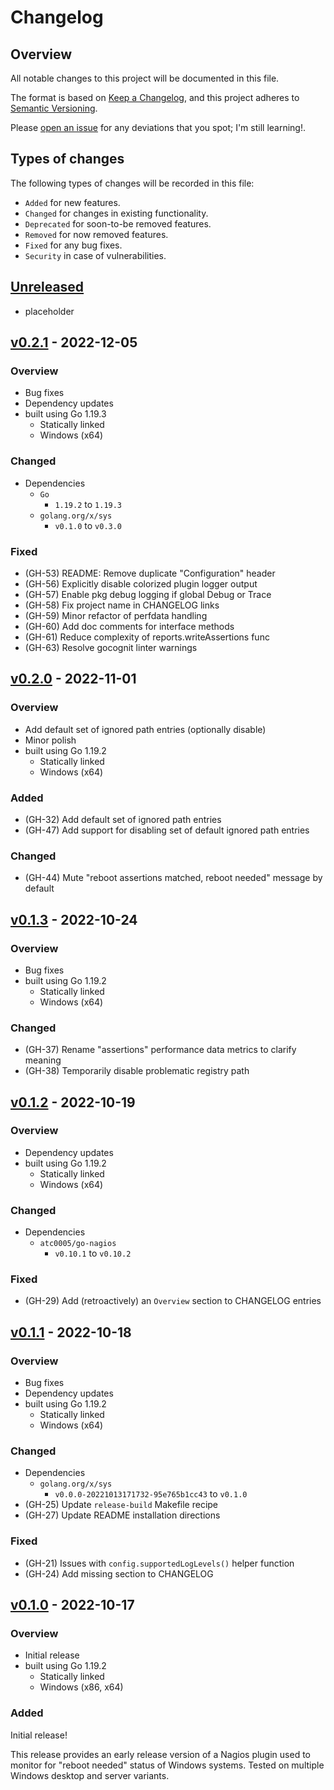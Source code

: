 # Changelog

## Overview

All notable changes to this project will be documented in this file.

The format is based on [Keep a
Changelog](https://keepachangelog.com/en/1.0.0/), and this project adheres to
[Semantic Versioning](https://semver.org/spec/v2.0.0.html).

Please [open an issue](https://github.com/atc0005/check-restart/issues) for any
deviations that you spot; I'm still learning!.

## Types of changes

The following types of changes will be recorded in this file:

- `Added` for new features.
- `Changed` for changes in existing functionality.
- `Deprecated` for soon-to-be removed features.
- `Removed` for now removed features.
- `Fixed` for any bug fixes.
- `Security` in case of vulnerabilities.

## [Unreleased]

- placeholder

## [v0.2.1] - 2022-12-05

### Overview

- Bug fixes
- Dependency updates
- built using Go 1.19.3
  - Statically linked
  - Windows (x64)

### Changed

- Dependencies
  - `Go`
    - `1.19.2` to `1.19.3`
  - `golang.org/x/sys`
    - `v0.1.0` to `v0.3.0`

### Fixed

- (GH-53) README: Remove duplicate "Configuration" header
- (GH-56) Explicitly disable colorized plugin logger output
- (GH-57) Enable pkg debug logging if global Debug or Trace
- (GH-58) Fix project name in CHANGELOG links
- (GH-59) Minor refactor of perfdata handling
- (GH-60) Add doc comments for interface methods
- (GH-61) Reduce complexity of reports.writeAssertions func
- (GH-63) Resolve gocognit linter warnings

## [v0.2.0] - 2022-11-01

### Overview

- Add default set of ignored path entries (optionally disable)
- Minor polish
- built using Go 1.19.2
  - Statically linked
  - Windows (x64)

### Added

- (GH-32) Add default set of ignored path entries
- (GH-47) Add support for disabling set of default ignored path entries

### Changed

- (GH-44) Mute "reboot assertions matched, reboot needed" message by default

## [v0.1.3] - 2022-10-24

### Overview

- Bug fixes
- built using Go 1.19.2
  - Statically linked
  - Windows (x64)

### Changed

- (GH-37) Rename "assertions" performance data metrics to clarify meaning
- (GH-38) Temporarily disable problematic registry path

## [v0.1.2] - 2022-10-19

### Overview

- Dependency updates
- built using Go 1.19.2
  - Statically linked
  - Windows (x64)

### Changed

- Dependencies
  - `atc0005/go-nagios`
    - `v0.10.1` to `v0.10.2`

### Fixed

- (GH-29) Add (retroactively) an `Overview` section to CHANGELOG entries

## [v0.1.1] - 2022-10-18

### Overview

- Bug fixes
- Dependency updates
- built using Go 1.19.2
  - Statically linked
  - Windows (x64)

### Changed

- Dependencies
  - `golang.org/x/sys`
    - `v0.0.0-20221013171732-95e765b1cc43` to `v0.1.0`
- (GH-25) Update `release-build` Makefile recipe
- (GH-27) Update README installation directions

### Fixed

- (GH-21) Issues with `config.supportedLogLevels()` helper function
- (GH-24) Add missing section to CHANGELOG

## [v0.1.0] - 2022-10-17

### Overview

- Initial release
- built using Go 1.19.2
  - Statically linked
  - Windows (x86, x64)

### Added

Initial release!

This release provides an early release version of a Nagios plugin used to
monitor for "reboot needed" status of Windows systems. Tested on multiple
Windows desktop and server variants.

[Unreleased]: https://github.com/atc0005/check-restart/compare/v0.2.1...HEAD
[v0.2.1]: https://github.com/atc0005/check-restart/releases/tag/v0.2.1
[v0.2.0]: https://github.com/atc0005/check-restart/releases/tag/v0.2.0
[v0.1.3]: https://github.com/atc0005/check-restart/releases/tag/v0.1.3
[v0.1.2]: https://github.com/atc0005/check-restart/releases/tag/v0.1.2
[v0.1.1]: https://github.com/atc0005/check-restart/releases/tag/v0.1.1
[v0.1.0]: https://github.com/atc0005/check-restart/releases/tag/v0.1.0
